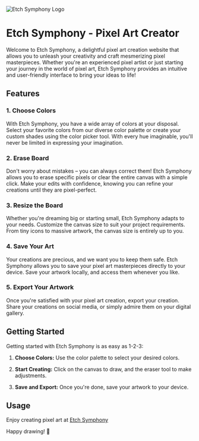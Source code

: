 ![Etch Symphony Logo](https://i.postimg.cc/cLYvG7Z6/etch.png)
# Etch Symphony - Pixel Art Creator

Welcome to Etch Symphony, a delightful pixel art creation website that allows you to unleash your creativity and craft mesmerizing pixel masterpieces. Whether you're an experienced pixel artist or just starting your journey in the world of pixel art, Etch Symphony provides an intuitive and user-friendly interface to bring your ideas to life!

## Features

### 1. Choose Colors
With Etch Symphony, you have a wide array of colors at your disposal. Select your favorite colors from our diverse color palette or create your custom shades using the color picker tool. With every hue imaginable, you'll never be limited in expressing your imagination.

### 2. Erase Board
Don't worry about mistakes – you can always correct them! Etch Symphony allows you to erase specific pixels or clear the entire canvas with a simple click. Make your edits with confidence, knowing you can refine your creations until they are pixel-perfect.

### 3. Resize the Board
Whether you're dreaming big or starting small, Etch Symphony adapts to your needs. Customize the canvas size to suit your project requirements. From tiny icons to massive artwork, the canvas size is entirely up to you.

### 4. Save Your Art
Your creations are precious, and we want you to keep them safe. Etch Symphony allows you to save your pixel art masterpieces directly to your device. Save your artwork locally, and access them whenever you like.

### 5. Export Your Artwork
Once you're satisfied with your pixel art creation, export your creation. Share your creations on social media, or simply admire them on your digital gallery.

## Getting Started

Getting started with Etch Symphony is as easy as 1-2-3:

1. **Choose Colors:** Use the color palette to select your desired colors.

2. **Start Creating:** Click on the canvas to draw, and the eraser tool to make adjustments.

3. **Save and Export:** Once you're done, save your artwork to your device.


## Usage

Enjoy creating pixel art at [Etch Symphony](https://etch-symphony-by-aman.netlify.app/)

Happy drawing! 🎨

